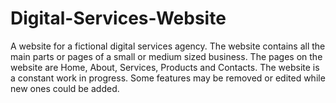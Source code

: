 # Digital-Services-Website
A website for a fictional digital services agency.
The website contains all the main parts or pages of a small or medium sized business.
The pages on the website are Home, About, Services, Products and Contacts.
The website is a constant work in progress.
Some features may be removed or edited while new ones could be added.
